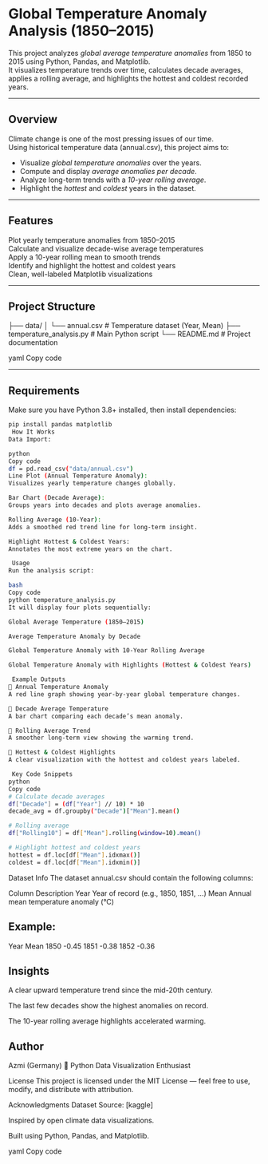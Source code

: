 # Global Temperature Anomaly Analysis (1850–2015)

This project analyzes *global average temperature anomalies* from 1850 to 2015 using Python, Pandas, and Matplotlib.  
It visualizes temperature trends over time, calculates decade averages, applies a rolling average, and highlights the hottest and coldest recorded years.  

---

##  Overview

Climate change is one of the most pressing issues of our time.  
Using historical temperature data (annual.csv), this project aims to:

- Visualize *global temperature anomalies* over the years.  
- Compute and display *average anomalies per decade*.  
- Analyze long-term trends with a *10-year rolling average*.  
- Highlight the *hottest* and *coldest* years in the dataset.

---

##  Features

 Plot yearly temperature anomalies from 1850–2015  
 Calculate and visualize decade-wise average temperatures  
 Apply a 10-year rolling mean to smooth trends  
 Identify and highlight the hottest and coldest years  
 Clean, well-labeled Matplotlib visualizations  

---

##  Project Structure

├── data/
│ └── annual.csv # Temperature dataset (Year, Mean)
├── temperature_analysis.py # Main Python script
└── README.md # Project documentation

yaml
Copy code

---

##  Requirements

Make sure you have Python 3.8+ installed, then install dependencies:

```bash
pip install pandas matplotlib
 How It Works
Data Import:

python
Copy code
df = pd.read_csv("data/annual.csv")
Line Plot (Annual Temperature Anomaly):
Visualizes yearly temperature changes globally.

Bar Chart (Decade Average):
Groups years into decades and plots average anomalies.

Rolling Average (10-Year):
Adds a smoothed red trend line for long-term insight.

Highlight Hottest & Coldest Years:
Annotates the most extreme years on the chart.

 Usage
Run the analysis script:

bash
Copy code
python temperature_analysis.py
It will display four plots sequentially:

Global Average Temperature (1850–2015)

Average Temperature Anomaly by Decade

Global Temperature Anomaly with 10-Year Rolling Average

Global Temperature Anomaly with Highlights (Hottest & Coldest Years)

 Example Outputs
⿡ Annual Temperature Anomaly
A red line graph showing year-by-year global temperature changes.

⿢ Decade Average Temperature
A bar chart comparing each decade’s mean anomaly.

⿣ Rolling Average Trend
A smoother long-term view showing the warming trend.

⿤ Hottest & Coldest Highlights
A clear visualization with the hottest and coldest years labeled.

 Key Code Snippets
python
Copy code
# Calculate decade averages
df["Decade"] = (df["Year"] // 10) * 10
decade_avg = df.groupby("Decade")["Mean"].mean()

# Rolling average
df["Rolling10"] = df["Mean"].rolling(window=10).mean()

# Highlight hottest and coldest years
hottest = df.loc[df["Mean"].idxmax()]
coldest = df.loc[df["Mean"].idxmin()]
````

 Dataset Info
The dataset annual.csv should contain the following columns:

Column	Description
Year	Year of record (e.g., 1850, 1851, ...)
Mean	Annual mean temperature anomaly (°C)

## Example:

Year	Mean
1850	-0.45
1851	-0.38
1852	-0.36

 ## Insights
A clear upward temperature trend since the mid-20th century.

The last few decades show the highest anomalies on record.

The 10-year rolling average highlights accelerated warming.

 ## Author
Azmi (Germany)
📍 Python Data Visualization Enthusiast


 License
This project is licensed under the MIT License — feel free to use, modify, and distribute with attribution.

 Acknowledgments
Dataset Source: [kaggle]

Inspired by open climate data visualizations.

Built using Python, Pandas, and Matplotlib.

yaml
Copy code


